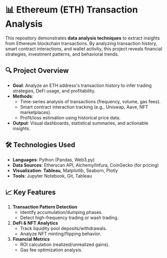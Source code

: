 # 📊 Ethereum (ETH) Transaction Analysis  

This repository demonstrates **data analysis techniques** to extract insights from Ethereum blockchain transactions. By analyzing transaction history, smart contract interactions, and wallet activity, this project reveals financial strategies, investment patterns, and behavioral trends.  

## 🔍 Project Overview  
- **Goal**: Analyze an ETH address's transaction history to infer trading strategies, DeFi usage, and profitability.  
- **Methods**:  
  - Time-series analysis of transactions (frequency, volume, gas fees).  
  - Smart contract interaction tracking (e.g., Uniswap, Aave, NFT marketplaces).  
  - Profit/loss estimation using historical price data.  
- **Output**: Visual dashboards, statistical summaries, and actionable insights.  

## 🛠️ Technologies Used  
- **Languages**: Python (Pandas, Web3.py)  
- **Data Sources**: Etherscan API, Alchemy/Infura, CoinGecko (for pricing)  
- **Visualization**: **Tableau**, Matplotlib, Seaborn, Plotly 
- **Tools**: Jupyter Notebook, Git, Tableau  

## 📈 Key Features  
1. **Transaction Pattern Detection**  
   - Identify accumulation/dumping phases.  
   - Detect high-frequency trading or wash trading.  
2. **DeFi & NFT Analytics**  
   - Track liquidity pool deposits/withdrawals.  
   - Analyze NFT minting/flipping behavior.  
3. **Financial Metrics**  
   - ROI calculation (realized/unrealized gains).  
   - Gas fee optimization analysis.  

